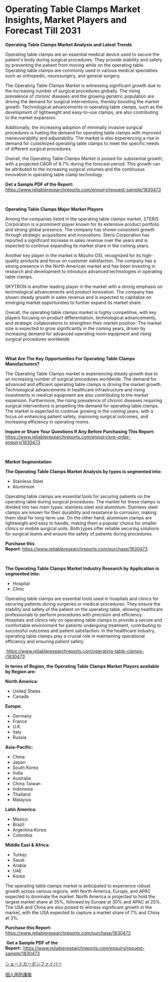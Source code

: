 <p><h1>Operating Table Clamps Market Insights, Market Players and Forecast Till 2031</h1></p><p><strong>Operating Table Clamps Market Analysis and Latest Trends</strong></p>
<p><p>Operating table clamps are an essential medical device used to secure the patient's body during surgical procedures. They provide stability and safety by preventing the patient from moving while on the operating table. Operating table clamps are commonly used in various medical specialties such as orthopedic, neurosurgery, and general surgery.</p><p>The Operating Table Clamps Market is witnessing significant growth due to the increasing number of surgical procedures globally. The rising prevalence of chronic diseases and the growing geriatric population are driving the demand for surgical interventions, thereby boosting the market growth. Technological advancements in operating table clamps, such as the development of lightweight and easy-to-use clamps, are also contributing to the market expansion.</p><p>Additionally, the increasing adoption of minimally invasive surgical procedures is fueling the demand for operating table clamps with improved maneuverability and adjustability. The market is also experiencing a rise in demand for customized operating table clamps to meet the specific needs of different surgical procedures.</p><p>Overall, the Operating Table Clamps Market is poised for substantial growth, with a projected CAGR of 8.7% during the forecast period. This growth can be attributed to the increasing surgical volumes and the continuous innovation in operating table clamp technology.</p></p>
<p><strong>Get a Sample PDF of the Report:&nbsp;</strong> <a href="https://www.reliableresearchreports.com/enquiry/request-sample/1830473">https://www.reliableresearchreports.com/enquiry/request-sample/1830473</a></p>
<p>&nbsp;</p>
<p><strong>Operating Table Clamps Major Market Players</strong></p>
<p><p>Among the companies listed in the operating table clamps market, STERIS Corporation is a prominent player known for its extensive product portfolio and strong global presence. The company has shown consistent growth through strategic acquisitions and innovations. Steris Corporation has reported a significant increase in sales revenue over the years and is expected to continue expanding its market share in the coming years.</p><p>Another key player in the market is Mizuho OSI, recognized for its high-quality products and focus on customer satisfaction. The company has a strong presence in the North American market and has been investing in research and development to introduce advanced technologies in operating table clamps.</p><p>SKYTRON is another leading player in the market with a strong emphasis on technological advancements and product innovation. The company has shown steady growth in sales revenue and is expected to capitalize on emerging market opportunities to further expand its market share.</p><p>Overall, the operating table clamps market is highly competitive, with key players focusing on product differentiation, technological advancements, and strategic collaborations to strengthen their market position. The market size is expected to grow significantly in the coming years, driven by increasing demand for advanced operating room equipment and rising surgical procedures worldwide.</p></p>
<p>&nbsp;</p>
<p><strong>What Are The Key Opportunities For Operating Table Clamps Manufacturers?</strong></p>
<p><p>The Operating Table Clamps market is experiencing steady growth due to an increasing number of surgical procedures worldwide. The demand for advanced and efficient operating table clamps is driving the market growth. Technological advancements in healthcare infrastructure and rising investments in medical equipment are also contributing to the market expansion. Furthermore, the rising prevalence of chronic diseases requiring surgical interventions is propelling the demand for operating table clamps. The market is expected to continue growing in the coming years, with a focus on enhancing patient safety, improving surgical outcomes, and increasing efficiency in operating rooms.</p></p>
<p><strong>Inquire or Share Your Questions If Any Before Purchasing This Report:</strong> <a href="https://www.reliableresearchreports.com/enquiry/pre-order-enquiry/1830473">https://www.reliableresearchreports.com/enquiry/pre-order-enquiry/1830473</a></p>
<p>&nbsp;</p>
<p><strong>Market Segmentation</strong></p>
<p><strong>The Operating Table Clamps Market Analysis by types is segmented into:</strong></p>
<p><ul><li>Stainless Steel</li><li>Aluminium</li></ul></p>
<p><p>Operating table clamps are essential tools for securing patients on the operating table during surgical procedures. The market for these clamps is divided into two main types: stainless steel and aluminium. Stainless steel clamps are known for their durability and resistance to corrosion, making them ideal for long-term use. On the other hand, aluminium clamps are lightweight and easy to handle, making them a popular choice for smaller clinics or mobile surgical units. Both types offer reliable securing solutions for surgical teams and ensure the safety of patients during procedures.</p></p>
<p><strong>Purchase this Report:&nbsp;</strong><a href="https://www.reliableresearchreports.com/purchase/1830473">https://www.reliableresearchreports.com/purchase/1830473</a></p>
<p>&nbsp;</p>
<p><strong>The Operating Table Clamps Market Industry Research by Application is segmented into:</strong></p>
<p><ul><li>Hospital</li><li>Clinic</li></ul></p>
<p><p>Operating table clamps are essential tools used in hospitals and clinics for securing patients during surgeries or medical procedures. They ensure the stability and safety of the patient on the operating table, allowing healthcare professionals to perform procedures with precision and efficiency. Hospitals and clinics rely on operating table clamps to provide a secure and comfortable environment for patients undergoing treatment, contributing to successful outcomes and patient satisfaction. In the healthcare industry, operating table clamps play a crucial role in maintaining operational efficiency and ensuring patient safety.</p></p>
<p><a href="https://www.reliableresearchreports.com/operating-table-clamps-r1830473">&nbsp;https://www.reliableresearchreports.com/operating-table-clamps-r1830473</a></p>
<p><strong>In terms of Region, the Operating Table Clamps Market Players available by Region are:</strong></p>
<p>
    <p> <strong> North America: </strong>
        <ul>
            <li>United States</li>
            <li>Canada</li>
        </ul>
        </p> 
    <p> <strong> Europe: </strong>
        <ul>
            <li>Germany</li>
            <li>France</li>
            <li>U.K.</li>
            <li>Italy</li>
            <li>Russia</li>
        </ul>
        </p> 
    <p> <strong> Asia-Pacific: </strong>
        <ul>
            <li>China</li>
            <li>Japan</li>
            <li>South Korea</li>
            <li>India</li>
            <li>Australia</li>
            <li>China Taiwan</li>
            <li>Indonesia</li>
            <li>Thailand</li>
            <li>Malaysia</li>
        </ul>
        </p> 
    <p> <strong> Latin America: </strong>
        <ul>
            <li>Mexico</li>
            <li>Brazil</li>
            <li>Argentina Korea</li>
            <li>Colombia</li>
        </ul>
        </p> 
    <p> <strong> Middle East & Africa: </strong>
        <ul>
            <li>Turkey</li>
            <li>Saudi</li>
            <li>Arabia</li>
            <li>UAE</li>
            <li>Korea</li>
        </ul>
    </p>
    </p>
<p><p>The operating table clamps market is anticipated to experience robust growth across various regions, with North America, Europe, and APAC expected to dominate the market. North America is projected to hold the largest market share at 35%, followed by Europe at 30% and APAC at 25%. The USA and China are also poised to witness significant growth in the market, with the USA expected to capture a market share of 7% and China at 3%.</p></p>
<p><strong>Purchase this Report: </strong><a href="https://www.reliableresearchreports.com/purchase/1830473">https://www.reliableresearchreports.com/purchase/1830473</a></p>
<p>&nbsp;<strong>Get a Sample PDF of the Report:&nbsp;&nbsp;</strong><a href="https://www.reliableresearchreports.com/enquiry/request-sample/1830473">https://www.reliableresearchreports.com/enquiry/request-sample/1830473</a></p>
<p><strong></strong></p>
<p><p><a href="https://github.com/andrade7361/Market-Research-Report-List-1/blob/main/609515349477.md">ショートカーボンファイバー</a></p><p><a href="https://github.com/RaeJenkins1952/Market-Research-Report-List-1/blob/main/914505049478.md">個人用防護服</a></p></p>